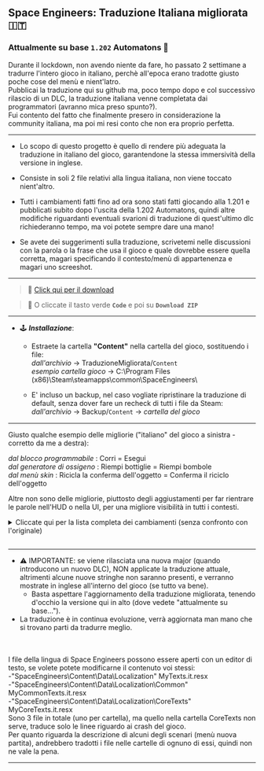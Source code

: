 ## Space Engineers: Traduzione Italiana migliorata 🇮🇹
### Attualmente su base `1.202` Automatons 🤖

Durante il lockdown, non avendo niente da fare, ho passato 2 settimane a tradurre l'intero gioco in italiano, perchè all'epoca erano tradotte giusto poche cose del menù e nient'latro.  
Pubblicai la traduzione qui su github ma, poco tempo dopo e col successivo rilascio di un DLC, la traduzione italiana venne completata dai programmatori (avranno mica preso spunto?).  
Fui contento del fatto che finalmente presero in considerazione la community italiana, ma poi mi resi conto che non era proprio perfetta.

---
- Lo scopo di questo progetto è quello di rendere più adeguata la traduzione in italiano del gioco, garantendone la stessa immersività della versione in inglese.

- Consiste in soli 2 file relativi alla lingua italiana, non viene toccato nient'altro.

- Tutti i cambiamenti fatti fino ad ora sono stati fatti giocando alla 1.201 e pubblicati subito dopo l'uscita della 1.202 Automatons, quindi altre modifiche riguardanti eventuali svarioni di traduzione di quest'ultimo dlc richiederanno tempo, ma voi potete sempre dare una mano!

- Se avete dei suggerimenti sulla traduzione, scrivetemi nelle discussioni con la parola o la frase che usa il gioco e quale dovrebbe essere quella corretta, magari specificando il contesto/menù di appartenenza e magari uno screeshot.

---
>💾 [Click qui per il download](https://github.com/Lamer87/Space_Engineers_DLC_unlocker/archive/refs/heads/main.zip)

>💾 O cliccate il tasto verde **`Code`** e poi su **`Download ZIP`**

---
- 🕹️ ***Installazione***:  

  - Estraete la cartella **"Content"** nella cartella del gioco, sostituendo i file:  
*dall'archivio* -> TraduzioneMigliorata/`Content`  
*esempio cartella gioco* -> C:\Program Files (x86)\Steam\steamapps\common\SpaceEngineers\  

  - E' incluso un backup, nel caso vogliate ripristinare la traduzione di default, senza dover fare un recheck di tutti i file da Steam:  
*dall'archivio* -> Backup/`Content` -> *cartella del gioco*  
[<img src="https://i.ibb.co/h7hwpbn/Empty-png.png" width="1"/>](https://github.com/Lamer87/Space_Engineers_DLC_unlocker#space-engineers-dlc-unlocker)
---

Giusto qualche esempio delle migliorie ("italiano" del gioco a sinistra - corretto da me a destra):  

*dal blocco programmabile* : Corri = Esegui  
*dal generatore di ossigeno* : Riempi bottiglie = Riempi bombole  
*dal menù skin* : Ricicla la conferma dell'oggetto = Conferma il riciclo dell'oggetto  

Altre non sono delle migliorie, piuttosto degli aggiustamenti per far rientrare le parole nell'HUD o nella UI, per una migliore visibilità in tutti i contesti.

<details><summary>Cliccate qui per la lista completa dei cambiamenti (senza confronto con l'originale)</summary><p>

```
MyTexts.it.resx (\SpaceEngineers\Content\Data\Localization)


  <data name="AGravity" xml:space="preserve">
    <value>Gravità artif.</value> (così non esce fuori dall'HUD)

  <data name="BlockPropertyTitle_Refill" xml:space="preserve">
    <value>Riempi bombole</value>

  <data name="BriefingTutorial04Oxygen" xml:space="preserve">
    <value>Questo tutorial copre i vari blocchi relativi all'ossigeno, le fattorie idroponiche, i generatori, i condotti di ventilazione, le bombole, i serbatoi e il ghiaccio, comprese le funzioni del pannello di controllo. Viene anche affrontato il concetto di creare una camera a tenuta stagna per la pressurizzazione.</value>

  <data name="BriefingTutorial09ShipFlight" xml:space="preserve">
    <value>Questo tutorial offre istruzioni su come far volare una nave e utilizzare i tre strumenti della nave. Devi utilizzare ogni nave a turno per navigare attraverso diverse camere che dimostrano come smantellare, saldare e perforare, nonché come stoccare il carico di una nave e come attraccare con i connettori.</value>

  <data name="ControlMenuItemLabel_ShowAdminMenu" xml:space="preserve">
    <value>Apri menu admin</value>

  <data name="Description_AngleGrinder" xml:space="preserve">
    <value>Strumento per decostruzione e recupero. Tieni premuto {CONTROL:ABASE:PRIMARY_TOOL_ACTION} per smantellare. </value>

  <data name="Description_OxygenFarm" xml:space="preserve">
    <value>I generatori di ossigeno (fattorie idroponiche) producono piccole quantità di ossigeno quando sono a contatto con la luce del sole.

  <data name="Description_LockerRoom" xml:space="preserve">
    <value>Un armadietto per riporre strumenti, armi, munizioni e bombole. </value>

  <data name="Description_LockerRoomCorner" xml:space="preserve">
    <value>Un armadietto per riporre strumenti, armi, munizioni e bombole. </value>

  <data name="DisplayName_Category_ArmorBlocks" xml:space="preserve">
    <value>Blocchi Armatura</value>

  <data name="DisplayName_Category_CharacterAnimations" xml:space="preserve">
    <value>Animazioni Personaggio</value>

  <data name="DisplayName_Category_CharacterTools" xml:space="preserve">
    <value>Strumenti Personaggio</value>

  <data name="DisplayName_Category_Power" xml:space="preserve">
    <value>Blocchi di Energia</value>

  <data name="DisplayName_Category_ShipWeapons" xml:space="preserve">
    <value>Blocchi di Armi</value>

  <data name="DisplayName_Category_ShipTools" xml:space="preserve">
    <value>Blocchi di Strumenti</value>

  <data name="DisplayName_Item_AngleGrinder" xml:space="preserve">
    <value>Smerigliatrice</value>
    <comment>Smerigliatrice angolare per smantellare i blocchi</comment>

  <data name="DisplayName_Item_GravityGeneratorComponents" xml:space="preserve">
    <value>Componenti del Generatore di gravità</value>

  <data name="HelpScreen_ControllerHint9" xml:space="preserve">
    <value>Quando spari con un blocco arma di una nave che ha più armi dello stesso tipo, puoi alternare il fuoco con una singola arma o tutte in una volta con LB+LT</value>

  <data name="HelpScreen_ControllerHint10" xml:space="preserve">
    <value>Quando guardi alla porta dell'inventario con i blocchi nella coda del Planner di costruzione, puoi aggiungere componenti per i blocchi in coda alla produzione premendo {GAMEPAD_CONTROL:CHARACTER:BUILD_PLANNER_ADD_COMPONNETS}</value>

  <data name="HintKeyboardOnly05Text" xml:space="preserve">
    <value>Lo sapevi? 
    SPAZIOVUOTO
    SPAZIOVUOTO
Puoi scavare rapidamente gallerie senza produrre minerale utilizzando la funzione tasto destro del mouse con la tua trivella.</value>

  <data name="HintKeyboardOnly09Text" xml:space="preserve">
    <value>Puoi salvare le Creazioni premendo CTRL-B. Apri il menù progetti con F10.</value>

  <data name="Hint17Text" xml:space="preserve">
    <value>L'uso di una nave per smantellare un contenitore raccoglierà anche ciò che si trovava all'interno del contenitore.</value>

  <data name="HintKeyboardOnly04Text" xml:space="preserve">
    <value>Lo sapevi? 
    SPAZIOVUOTO
    SPAZIOVUOTO
La rotella del mouse, durante l'utilizzo di una telecamera o di una torretta, ti consente di ingrandire e rimpicciolire il campo visivo.</value>

  <data name="Hint21Text" xml:space="preserve">
    <value>Lo sapevi? 
    SPAZIOVUOTO
    SPAZIOVUOTO
Puoi controllare manualmente le torrette per mirare con precisione agli obiettivi.</value>

  <data name="Hint05Text" xml:space="preserve">
    <value>Lo sapevi?
    SPAZIOVUOTO
    SPAZIOVUOTO
La velocità del tuo jetpack può corrispondere alla velocità delle griglie vicine utilizzando i relativi smorzatori.</value>

  <data name="Hint01Text" xml:space="preserve">
    <value>Lo sapevi?
    SPAZIOVUOTO
    SPAZIOVUOTO
Puoi usare /F per chattare solo con la tua fazione oppure /G per globale.</value>

  <data name="Quote29Text" xml:space="preserve">
    <value>Un buono scienziato è una persona con idee originali. Un buon ingegnere è una persona che crea un progetto che funziona con meno idee originali possibili. Non ci sono prime donne nell'ingegneria.</value>

  <data name="TerminalControlPanel_RunCode" xml:space="preserve">
    <value>Esegui</value>

  <data name="TerminalControlPanel_RunCodeDefault" xml:space="preserve">
    <value>Esegui con il parametro di default</value>

  <data name="TerminalControlPanel_Warhead_SafetyTooltip" xml:space="preserve">
    <value>Quando non selezionata, la testata può essere detonata manualmente. Questo non influenza la detonazione automatica dopo il conto alla rovescia.</value>

  <data name="ToolTipJoinGameServerSearch_Search" xml:space="preserve">
    <value>Aggiorna filtro di ricerca server attuale</value>

  <data name="ToolTipJoinGame_Search" xml:space="preserve">
    <value>Cerca inserendo il nome del server</value>

  <data name="ToolTipMods_Ok" xml:space="preserve">
    <value>Applica configurazione mod</value>

  <data name="Description_FAQ_Grinding" xml:space="preserve">
    <value>Puoi utilizzare una smerigliatrice per smantellare i blocchi. I componenti vengono recuperati e trasferiti nel tuo inventario durante la smerigliatura.  </value>

  <data name="Description_FAQ_UnknownSignals" xml:space="preserve">
    <value>I segnali indicano le posizioni delle capsule dove puoi ottenere un bottino e skin in modalità di sopravvivenza. I segnali deboli sono visibili solo a te. Segnali più forti sono visibili a tutti sul server, ma possono portare a un bottino migliore. </value>

  <data name="Description_FAQ_GPSColors" xml:space="preserve">
    <value>I Segnali Blu sono di tua proprietà. I segnali bianchi sono di proprietà di una fazione amica. I segnali rossi sono di proprietà di una fazione ostile. I segnali verdi e gialli indicano le capsule con un bottino. </value>

  <data name="DisplayName_DLC_DecorativeBlocks" xml:space="preserve">
    <value>Blocchi decorativi 1</value>

  <data name="DisplayName_TSS_Weather_Dust" xml:space="preserve">
    <value>Sabbia</value>

  <data name="Description_DLC_DecorativeBlocks" xml:space="preserve">
    <value>*** Descrizione dei blocchi decorativi 1 DLC ***</value>

  <data name="Contracts_AcceptConfirmation_Text" xml:space="preserve">
    <value>Accettando il presente contratto, l'utente è tenuto a soddisfare tempestivamente tutte le sue condizioni. 

  <data name="Economy_Notification_ReputationDecreased" xml:space="preserve">
    <value>Reputazione con {0} diminuita di {1}</value>

  <data name="Economy_Notification_ReputationIncreased" xml:space="preserve">
    <value>Reputazione con {0} aumentata di {1}</value>

  <data name="Description_BlockGroup_DeadBodies" xml:space="preserve">
    <value>I resti di sfortunati ingegneri. Possono contenere un bottino che altri possono trovare.</value>

  <data name="DisplayName_Category_SparksOfTheFuturePack" xml:space="preserve">
    <value>Blocchi Sci-Fi</value>

  <data name="DisplayName_DLC_Warfare1DLC" xml:space="preserve">
    <value>Blocchi Warfare 1</value>

  <data name="DisplayName_DLC_Warfare2DLC" xml:space="preserve">
    <value>Blocchi Warfare 2</value>

  <data name="DisplayName_Block_PassengerSeatOffset" xml:space="preserve">
    <value>Sedile del passeggero decentrato</value>

  <data name="DisplayName_Block_Railgun" xml:space="preserve">
    <value>Cannone a rotaia</value>

  <data name="DisplayName_Block_AirtightHangarDoorWarfare2A" xml:space="preserve">
    <value>Porta dell'hangar da guerra</value>

  <data name="DisplayName_Block_AirtightHangarDoorWarfare2B" xml:space="preserve">
    <value>Porta finestrata dell'hangar da guerra</value>

  <data name="DisplayName_Block_AirtightHangarDoorWarfare2C" xml:space="preserve">
    <value>Porta dell'hangar da guerra 2</value>

  <data name="DisplayName_Block_LargeReactorWarfare2" xml:space="preserve">
    <value>Reattore da guerra grande</value>

  <data name="DisplayName_Block_SmallReactorWarfare2" xml:space="preserve">
    <value>Reattore da guerra piccolo</value>

  <data name="DisplayName_Block_RocketLauncherWarfare2" xml:space="preserve">
    <value>Lanciarazzi da guerra</value>

  <data name="DisplayName_Block_BatteryWarfare2" xml:space="preserve">
    <value>Batteria da guerra</value>

  <data name="Description_MediumCalibreTurret" xml:space="preserve">
    <value>Gemello più lento e più grande del cannone automatico. Infligge danni considerevoli ai bersagli corazzati. Utilizza proiettili del cannone d'assalto.

  <data name="DisplayName_Item_LargeCalibreAmmo" xml:space="preserve">
    <value>Proiettile di artiglieria</value>

  <data name="Description_Railgun" xml:space="preserve">
    <value>Alta portata, massima penetrazione, cadenza di fuoco molto bassa. Ha bisogno di caricarsi prima di ogni colpo. Utilizza sabot per cannone a rotaia grande.

  <data name="DisplayName_Item_LargeRailgunAmmo" xml:space="preserve">
    <value>Sabot per cannone a rotaia grande</value>

  <data name="DisplayName_Item_SmallRailgunAmmo" xml:space="preserve">
    <value>Sabot per cannone a rotaia piccolo</value>

  <data name="Description_MediumCalibreGun" xml:space="preserve">
    <value>Gemello più lento e più grande del cannone automatico. Infligge danni considerevoli ai bersagli corazzati. Utilizza proiettili del cannone d'assalto.

  <data name="Description_SmallRailgun" xml:space="preserve">
    <value>Alta portata, massima penetrazione, cadenza di fuoco molto bassa. Ha bisogno di caricarsi prima di ogni colpo. Utilizza sabot per cannone a rotaia piccolo.



MyCommonTexts.it.resx (\SpaceEngineers\Content\Data\Localization\Common)

  <data name="MessageBoxTextAreYouSureYouWantToDeleteSave" xml:space="preserve">
    <value>Sei sicuro do voler eliminare "{0}"?</value>

  <data name="MessageBoxTextAreYouSureYouWantToDeleteMultipleSaves" xml:space="preserve">
    <value>Vuoi davvero eliminare i file di salvataggio?</value>

  <data name="ScreenLoadInventoryRecycleItemMessageTitle" xml:space="preserve">
    <value>Conferma il riciclo dell'oggetto</value>

  <data name="IronSight_Hold" xml:space="preserve">
    <value>Tieni premuto per mirare</value>

  <data name="IronSight_Toggle" xml:space="preserve">
    <value>Attiva/Disattiva il mirino</value>

  <data name="ToolTipGameOptionsIronsightSwitchType" xml:space="preserve">
    <value>Cambia il modo di mirare con l'arma</value>

  <data name="IronSightSwitch" xml:space="preserve">
    <value>Tipo di attuazione della mira con arma</value>

```

</p></details>

[<img src="https://i.ibb.co/h7hwpbn/Empty-png.png" width="1"/>](https://github.com/Lamer87/Space_Engineers_DLC_unlocker#space-engineers-dlc-unlocker)

---

- ⚠️ IMPORTANTE: se viene rilasciata una nuova major (quando introducono un nuovo DLC), NON applicate la traduzione attuale, altrimenti alcune nuove stringhe non saranno presenti, e verranno mostrate in inglese all'interno del gioco (se tutto va bene).  
  - Basta aspettare l'aggiornamento della traduzione migliorata, tenendo d'occhio la versione qui in alto (dove vedete "attualmente su base...").  
- La traduzione è in continua evoluzione, verrà aggiornata man mano che si trovano parti da tradurre meglio.  

[<img src="https://i.ibb.co/h7hwpbn/Empty-png.png" width="1"/>](https://github.com/Lamer87/Space_Engineers_DLC_unlocker#space-engineers-dlc-unlocker)
---

I file della lingua di Space Engineers possono essere aperti con un editor di testo, se volete potete modificarne il contenuto voi stessi:  
-"SpaceEngineers\Content\Data\Localization" MyTexts.it.resx  
-"SpaceEngineers\Content\Data\Localization\Common" MyCommonTexts.it.resx  
-"SpaceEngineers\Content\Data\Localization\CoreTexts" MyCoreTexts.it.resx  
Sono 3 file in totale (uno per cartella), ma quello nella cartella CoreTexts non serve, traduce solo le linee riguardo ai crash del gioco.  
Per quanto riguarda la descrizione di alcuni degli scenari (menù nuova partita), andrebbero tradotti i file nelle cartelle di ognuno di essi, quindi non ne vale la pena.

---




<!--  -->
<!-- Useless code to use occasionally:

img download button:
[<img src="https://i.ibb.co/JxM2nh7/Donwload-button-png-LITE.png" width="175"/>](https://github.com/Lamer87/Space_Engineers_DLC_unlocker/archive/refs/heads/main.zip)

img empty:
[<img src="https://i.ibb.co/h7hwpbn/Empty-png.png" width="1"/>](https://github.com/Lamer87/Space_Engineers_DLC_unlocker#space-engineers-dlc-unlocker)
